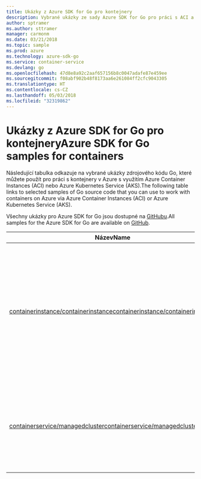 ```yaml
---
title: Ukázky z Azure SDK for Go pro kontejnery
description: Vybrané ukázky ze sady Azure SDK for Go pro práci s ACI a AKS
author: sptramer
ms.author: sttramer
manager: carmonm
ms.date: 03/21/2018
ms.topic: sample
ms.prod: azure
ms.technology: azure-sdk-go
ms.service: container-service
ms.devlang: go
ms.openlocfilehash: 47d8e8a92c2aaf657156b8c0047adafe87e459ee
ms.sourcegitcommit: f08abf902b48f8173aa6e261084ff2cfc9043305
ms.translationtype: HT
ms.contentlocale: cs-CZ
ms.lasthandoff: 05/03/2018
ms.locfileid: "32319862"
---
```

# <a name="azure-sdk-for-go-samples-for-containers"></a><span data-ttu-id="eda77-103">Ukázky z Azure SDK for Go pro kontejnery</span><span class="sxs-lookup"><span data-stu-id="eda77-103">Azure SDK for Go samples for containers</span></span>

<span data-ttu-id="eda77-104">Následující tabulka odkazuje na vybrané ukázky zdrojového kódu Go, které můžete použít pro práci s kontejnery v Azure s využitím Azure Container Instances (ACI) nebo Azure Kubernetes Service (AKS).</span><span class="sxs-lookup"><span data-stu-id="eda77-104">The following table links to selected samples of Go source code that you can use to work with containers on Azure via Azure Container Instances (ACI) or Azure Kubernetes Service (AKS).</span></span> 

<span data-ttu-id="eda77-105">Všechny ukázky pro Azure SDK for Go jsou dostupné na [GitHubu](https://github.com/Azure-Samples/azure-sdk-for-go-samples).</span><span class="sxs-lookup"><span data-stu-id="eda77-105">All samples for the Azure SDK for Go are available on [GitHub](https://github.com/Azure-Samples/azure-sdk-for-go-samples).</span></span>

| <span data-ttu-id="eda77-106">Název</span><span class="sxs-lookup"><span data-stu-id="eda77-106">Name</span></span> | <span data-ttu-id="eda77-107">Popis</span><span class="sxs-lookup"><span data-stu-id="eda77-107">Description</span></span> |
|------|-------------|
| [<span data-ttu-id="eda77-108">containerinstance/containerinstance</span><span class="sxs-lookup"><span data-stu-id="eda77-108">containerinstance/containerinstance</span></span>](https://github.com/Azure-Samples/azure-sdk-for-go-samples/blob/master/containerinstance/containerinstance.go) | <span data-ttu-id="eda77-109">Práce se skupinami kontejnerů ve službě Azure Container Instances.</span><span class="sxs-lookup"><span data-stu-id="eda77-109">Work with container groups in Azure Container Instances.</span></span> <span data-ttu-id="eda77-110">Vytváření a úprava kontejnerů ve skupině ACI.</span><span class="sxs-lookup"><span data-stu-id="eda77-110">Create and modify containers in an ACI group.</span></span> |
| [<span data-ttu-id="eda77-111">containerservice/managedcluster</span><span class="sxs-lookup"><span data-stu-id="eda77-111">containerservice/managedcluster</span></span>](https://github.com/Azure-Samples/azure-sdk-for-go-samples/blob/master/containerservice/managedcluster.go) | <span data-ttu-id="eda77-112">Vytváření, odstraňování a kontrola klientů služby Azure Kubernetes Service (AKS).</span><span class="sxs-lookup"><span data-stu-id="eda77-112">Create, delete, and inspect Azure Kubernetes Service (AKS) clients.</span></span> |
